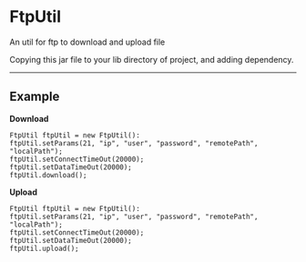 # FtpUtil
An util for ftp to download and upload file

Copying this jar file to your lib directory of project, and adding dependency.

----

## Example

**Download**

	FtpUtil ftpUtil = new FtpUtil():
	ftpUtil.setParams(21, "ip", "user", "password", "remotePath", "localPath");
	ftpUtil.setConnectTimeOut(20000);
	ftpUtil.setDataTimeOut(20000);
	ftpUtil.download();

**Upload**

	FtpUtil ftpUtil = new FtpUtil():
	ftpUtil.setParams(21, "ip", "user", "password", "remotePath", "localPath");
	ftpUtil.setConnectTimeOut(20000);
	ftpUtil.setDataTimeOut(20000);
	ftpUtil.upload();